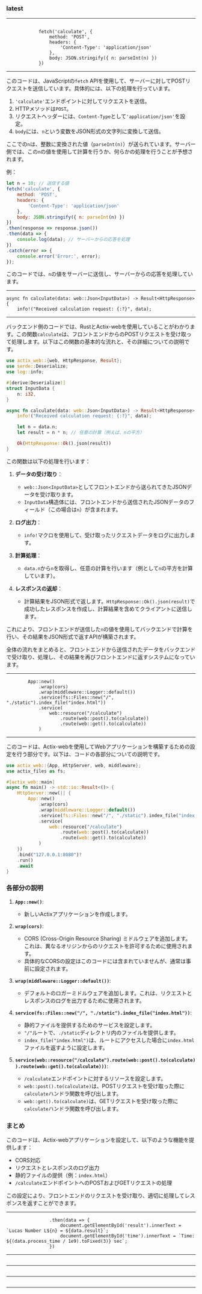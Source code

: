 


### latest

---
```

            fetch('calculate', {
                method: 'POST',
                headers: {
                    'Content-Type': 'application/json'
                },
                body: JSON.stringify({ n: parseInt(n) })
            })
```
---

このコードは、JavaScriptの`fetch` APIを使用して、サーバーに対してPOSTリクエストを送信しています。具体的には、以下の処理を行っています。

1. `'calculate'`エンドポイントに対してリクエストを送信。
2. HTTPメソッドは`POST`。
3. リクエストヘッダーには、`Content-Type`として`'application/json'`を設定。
4. `body`には、`n`という変数をJSON形式の文字列に変換して送信。

ここでの`n`は、整数に変換された値（`parseInt(n)`）が送られています。サーバー側では、この`n`の値を使用して計算を行うか、何らかの処理を行うことが予想されます。

例：

```javascript
let n = 10; // 送信する値
fetch('calculate', {
    method: 'POST',
    headers: {
        'Content-Type': 'application/json'
    },
    body: JSON.stringify({ n: parseInt(n) })
})
.then(response => response.json())
.then(data => {
    console.log(data); // サーバーからの応答を処理
})
.catch(error => {
    console.error('Error:', error);
});
```

このコードでは、`n`の値をサーバーに送信し、サーバーからの応答を処理しています。


---

```
async fn calculate(data: web::Json<InputData>) -> Result<HttpResponse> {
    info!("Received calculation request: {:?}", data);
```
---

バックエンド側のコードでは、RustとActix-webを使用していることがわかります。この関数`calculate`は、フロントエンドからのPOSTリクエストを受け取って処理します。以下はこの関数の基本的な流れと、その詳細についての説明です。

```rust
use actix_web::{web, HttpResponse, Result};
use serde::Deserialize;
use log::info;

#[derive(Deserialize)]
struct InputData {
    n: i32,
}

async fn calculate(data: web::Json<InputData>) -> Result<HttpResponse> {
    info!("Received calculation request: {:?}", data);

    let n = data.n;
    let result = n * n; // 任意の計算（例えば、nの平方）

    Ok(HttpResponse::Ok().json(result))
}
```

この関数は以下の処理を行います：

1. **データの受け取り**：
   - `web::Json<InputData>`としてフロントエンドから送られてきたJSONデータを受け取ります。
   - `InputData`構造体には、フロントエンドから送信されたJSONデータのフィールド（この場合は`n`）が含まれます。

2. **ログ出力**：
   - `info!`マクロを使用して、受け取ったリクエストデータをログに出力します。

3. **計算処理**：
   - `data.n`から`n`を取得し、任意の計算を行います（例として`n`の平方を計算しています）。

4. **レスポンスの返却**：
   - 計算結果をJSON形式で返します。`HttpResponse::Ok().json(result)`で成功したレスポンスを作成し、計算結果を含めてクライアントに送信します。

これにより、フロントエンドが送信した`n`の値を使用してバックエンドで計算を行い、その結果をJSON形式で返すAPIが構築されます。

全体の流れをまとめると、フロントエンドから送信されたデータをバックエンドで受け取り、処理し、その結果を再びフロントエンドに返すシステムになっています。

---
```
        App::new()
            .wrap(cors)
            .wrap(middleware::Logger::default())
            .service(fs::Files::new("/", "./static").index_file("index.html"))
            .service(
                web::resource("/calculate")
                    .route(web::post().to(calculate))
                    .route(web::get().to(calculate))
            )
```
---

このコードは、Actix-webを使用してWebアプリケーションを構築するための設定を行う部分です。以下は、コードの各部分についての説明です。

```rust
use actix_web::{App, HttpServer, web, middleware};
use actix_files as fs;

#[actix_web::main]
async fn main() -> std::io::Result<()> {
    HttpServer::new(|| {
        App::new()
            .wrap(cors)
            .wrap(middleware::Logger::default())
            .service(fs::Files::new("/", "./static").index_file("index.html"))
            .service(
                web::resource("/calculate")
                    .route(web::post().to(calculate))
                    .route(web::get().to(calculate))
            )
    })
    .bind("127.0.0.1:8080")?
    .run()
    .await
}
```

### 各部分の説明

1. **`App::new()`**:
   - 新しいActixアプリケーションを作成します。

2. **`wrap(cors)`**:
   - CORS (Cross-Origin Resource Sharing) ミドルウェアを追加します。これは、異なるオリジンからのリクエストを許可するために使用されます。
   - 具体的なCORSの設定はこのコードには含まれていませんが、通常は事前に設定されます。

3. **`wrap(middleware::Logger::default())`**:
   - デフォルトのロガーミドルウェアを追加します。これは、リクエストとレスポンスのログを出力するために使用されます。

4. **`service(fs::Files::new("/", "./static").index_file("index.html"))`**:
   - 静的ファイルを提供するためのサービスを設定します。
   - `"/"`ルートで、`./static`ディレクトリ内のファイルを提供します。
   - `index_file("index.html")`は、ルートにアクセスした場合に`index.html`ファイルを返すように設定します。

5. **`service(web::resource("/calculate").route(web::post().to(calculate)).route(web::get().to(calculate)))`**:
   - `/calculate`エンドポイントに対するリソースを設定します。
   - `web::post().to(calculate)`は、POSTリクエストを受け取った際に`calculate`ハンドラ関数を呼び出します。
   - `web::get().to(calculate)`は、GETリクエストを受け取った際に`calculate`ハンドラ関数を呼び出します。

### まとめ

このコードは、Actix-webアプリケーションを設定して、以下のような機能を提供します：

- CORS対応
- リクエストとレスポンスのログ出力
- 静的ファイルの提供（例：`index.html`）
- `/calculate`エンドポイントへのPOSTおよびGETリクエストの処理

この設定により、フロントエンドのリクエストを受け取り、適切に処理してレスポンスを返すことができます。

---
```
                .then(data => {
                    document.getElementById('result').innerText = `Lucas Number L${n} = ${data.result}`;
                    document.getElementById('time').innerText = `Time: ${(data.process_time / 1e9).toFixed(3)} sec`;
                })
```
---
```

```
---
```

```
---
```

```
---
